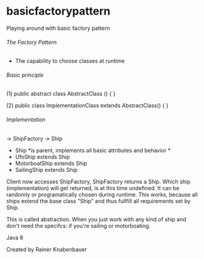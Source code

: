 # basicfactorypattern
Playing around with basic factory pattern

###### The Factory Pattern
- The capability to choose classes at runtime

###### Basic principle
(1) public abstract class AbstractClass () { }

(2) public class ImplementationClass extends AbstractClass() { }

###### Implementation
<client>  ->  <factory> ShipFactory  ->  <abstract> Ship
- Ship *is parent, implements all basic attributes and behavior *
- UfoShip extends Ship
- MotorboatShip extends Ship
- SailingShip extends Ship

Client now accesses ShipFactory, ShipFactory returns a Ship.
Which ship (implementation) will get returned, is at this time undefined.
It can be randomly or programatically chosen during runtime.
This works, because all ships extend the base class "Ship" and thus fullfill all requirements set by Ship.

This is called abstraction.
When you just work with any kind of ship and don't need the specifcs: if you're sailing or motorboating.



Java 8

Created by Rainer Knabenbauer
